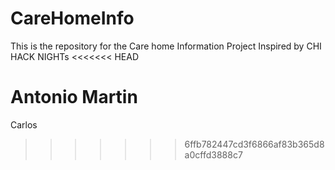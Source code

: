# CareHomeInfo
This is the repository for the Care home Information Project Inspired by CHI HACK NIGHTs 
<<<<<<< HEAD


Antonio Martin
=======
Carlos
>>>>>>> 6ffb782447cd3f6866af83b365d8a0cffd3888c7

